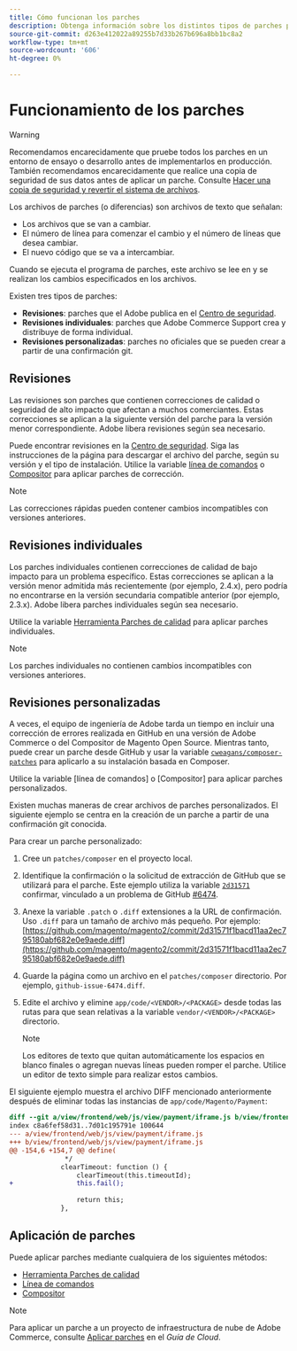 ```yaml
---
title: Cómo funcionan los parches
description: Obtenga información sobre los distintos tipos de parches para Adobe Commerce y Magento Open Source y cómo funcionan.
source-git-commit: d263e412022a89255b7d33b267b696a8bb1bc8a2
workflow-type: tm+mt
source-wordcount: '606'
ht-degree: 0%

---
```



# Funcionamiento de los parches

>[!WARNING]
>
>Recomendamos encarecidamente que pruebe todos los parches en un entorno de ensayo o desarrollo antes de implementarlos en producción. También recomendamos encarecidamente que realice una copia de seguridad de sus datos antes de aplicar un parche. Consulte [Hacer una copia de seguridad y revertir el sistema de archivos](../../installation/tutorials/backup.md).

Los archivos de parches (o diferencias) son archivos de texto que señalan:

- Los archivos que se van a cambiar.
- El número de línea para comenzar el cambio y el número de líneas que desea cambiar.
- El nuevo código que se va a intercambiar.

Cuando se ejecuta el programa de parches, este archivo se lee en y se realizan los cambios especificados en los archivos.

Existen tres tipos de parches:

- **Revisiones**: parches que el Adobe publica en el [Centro de seguridad](https://magento.com/security/patches).
- **Revisiones individuales**: parches que Adobe Commerce Support crea y distribuye de forma individual.
- **Revisiones personalizadas**: parches no oficiales que se pueden crear a partir de una confirmación git.

## Revisiones

Las revisiones son parches que contienen correcciones de calidad o seguridad de alto impacto que afectan a muchos comerciantes. Estas correcciones se aplican a la siguiente versión del parche para la versión menor correspondiente. Adobe libera revisiones según sea necesario.

Puede encontrar revisiones en la [Centro de seguridad](https://magento.com/security/patches). Siga las instrucciones de la página para descargar el archivo del parche, según su versión y el tipo de instalación. Utilice la variable [línea de comandos](../patches/apply.md#) o [Compositor](../patches/apply.md) para aplicar parches de corrección.

>[!NOTE]
>
>Las correcciones rápidas pueden contener cambios incompatibles con versiones anteriores.

## Revisiones individuales

Los parches individuales contienen correcciones de calidad de bajo impacto para un problema específico. Estas correcciones se aplican a la versión menor admitida más recientemente (por ejemplo, 2.4.x), pero podría no encontrarse en la versión secundaria compatible anterior (por ejemplo, 2.3.x). Adobe libera parches individuales según sea necesario.

Utilice la variable [Herramienta Parches de calidad](https://devdocs.magento.com/quality-patches/tool.html) para aplicar parches individuales.

>[!NOTE]
>
>Los parches individuales no contienen cambios incompatibles con versiones anteriores.

## Revisiones personalizadas

A veces, el equipo de ingeniería de Adobe tarda un tiempo en incluir una corrección de errores realizada en GitHub en una versión de Adobe Commerce o del Compositor de Magento Open Source. Mientras tanto, puede crear un parche desde GitHub y usar la variable [`cweagans/composer-patches`](https://github.com/cweagans/composer-patches/) para aplicarlo a su instalación basada en Composer.

Utilice la variable [línea de comandos] o [Compositor] para aplicar parches personalizados.

Existen muchas maneras de crear archivos de parches personalizados. El siguiente ejemplo se centra en la creación de un parche a partir de una confirmación git conocida.

Para crear un parche personalizado:

1. Cree un `patches/composer` en el proyecto local.
1. Identifique la confirmación o la solicitud de extracción de GitHub que se utilizará para el parche. Este ejemplo utiliza la variable [`2d31571`](https://github.com/magento/magento2/commit/2d31571f1bacd11aa2ec795180abf682e0e9aede) confirmar, vinculado a un problema de GitHub [#6474](https://github.com/magento/magento2/issues/6474).
1. Anexe la variable `.patch` o `.diff` extensiones a la URL de confirmación. Uso `.diff` para un tamaño de archivo más pequeño. Por ejemplo: [https://github.com/magento/magento2/commit/2d31571f1bacd11aa2ec795180abf682e0e9aede.diff](https://github.com/magento/magento2/commit/2d31571f1bacd11aa2ec795180abf682e0e9aede.diff)
1. Guarde la página como un archivo en el `patches/composer` directorio. Por ejemplo, `github-issue-6474.diff`.
1. Edite el archivo y elimine `app/code/<VENDOR>/<PACKAGE>` desde todas las rutas para que sean relativas a la variable `vendor/<VENDOR>/<PACKAGE>` directorio.

   >[!NOTE]
   >
   >Los editores de texto que quitan automáticamente los espacios en blanco finales o agregan nuevas líneas pueden romper el parche. Utilice un editor de texto simple para realizar estos cambios.

El siguiente ejemplo muestra el archivo DIFF mencionado anteriormente después de eliminar todas las instancias de `app/code/Magento/Payment`:

```diff
diff --git a/view/frontend/web/js/view/payment/iframe.js b/view/frontend/web/js/view/payment/iframe.js
index c8a6fef58d31..7d01c195791e 100644
--- a/view/frontend/web/js/view/payment/iframe.js
+++ b/view/frontend/web/js/view/payment/iframe.js
@@ -154,6 +154,7 @@ define(
              */
             clearTimeout: function () {
                 clearTimeout(this.timeoutId);
+                this.fail();
 
                 return this;
             },
```

## Aplicación de parches

Puede aplicar parches mediante cualquiera de los siguientes métodos:

- [Herramienta Parches de calidad](https://devdocs.magento.com/quality-patches/tool.html)
- [Línea de comandos](/help/upgrade/patches/apply.md#command-line)
- [Compositor](/help/upgrade/patches/apply.md#composer)

>[!NOTE]
>
>Para aplicar un parche a un proyecto de infraestructura de nube de Adobe Commerce, consulte [Aplicar parches](https://devdocs.magento.com/cloud/project/project-patch.html) en el _Guía de Cloud_.
